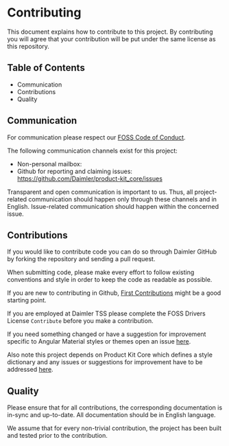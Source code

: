 <!-- © Daimler TSS GmbH --->
<!-- SPDX-License-Identifier: MIT --->
# Contributing

This document explains how to contribute to this project.
By contributing you will agree that your contribution will be put under the same license as this repository.

## Table of Contents

- Communication
- Contributions
- Quality

## Communication

For communication please respect our [FOSS Code of Conduct](https://github.com/Daimler/daimler-foss/blob/master/CODE_OF_CONDUCT.md).

The following communication channels exist for this project:
- Non-personal mailbox: <!-- <mailto:...> -->
- Github for reporting and claiming issues: https://github.com/Daimler/product-kit_core/issues

Transparent and open communication is important to us. Thus, all project-related communication should happen only through these channels and in English. Issue-related communication should happen within the concerned issue.

## Contributions

If you would like to contribute code you can do so through Daimler GitHub by forking the repository and sending a pull request.

When submitting code, please make every effort to follow existing conventions and style in order to keep the code as readable as possible.

If you are new to contributing in Github, [First Contributions](https://github.com/firstcontributions/first-contributions) might be a good starting point.

If you are employed at Daimler TSS please complete the FOSS Drivers License `Contribute` before you make a contribution.

If you need something changed or have a suggestion for improvement specific to Angular Material styles or themes open an issue [here](https://github.com/Daimler/product-kit_angular/issues).

Also note this project depends on Product Kit Core which defines a style dictionary and any issues or suggestions for improvement have to be addressed [here](https://github.com/Daimler/product-kit_core/issues).

## Quality

Please ensure that for all contributions, the corresponding documentation is in-sync and up-to-date. All documentation should be in English language.
<!-- If your project has a style guide, you'll want to add the following line: -->
<!-- All your code contributions should adhere to our coding style guide (insert link here). -->

We assume that for every non-trivial contribution, the project has been built and tested prior to the contribution.
<!-- If available, insert a link here to an explanation on how to build and test.  -->

